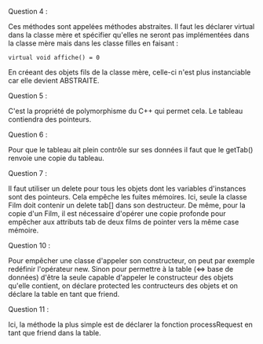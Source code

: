 Question 4 :

Ces méthodes sont appelées méthodes abstraites. Il faut les déclarer virtual dans la classe mère et spécifier qu'elles ne seront pas implémentées dans la classe mère mais dans les classe filles en faisant :
	
	virtual void affiche() = 0

En créeant des objets fils de la classe mère, celle-ci n'est plus instanciable car elle devient ABSTRAITE.

Question 5 :

C'est la propriété de polymorphisme du C++ qui permet cela. Le tableau contiendra des pointeurs.

Question 6 :

Pour que le tableau ait plein contrôle sur ses données il faut que le getTab() renvoie une copie du tableau. 

Question 7 : 

Il faut utiliser un delete pour tous les objets dont les variables d'instances sont des pointeurs. Cela empêche les fuites mémoires. Ici, seule la classe Film doit contenir un delete tab[] dans son destructeur.
De même, pour la copie d'un Film, il est nécessaire d'opérer une copie profonde pour empêcher aux attributs tab de deux films de pointer vers la même case mémoire.

Question 10 :

Pour empêcher une classe d'appeler son constructeur, on peut par exemple redéfinir l'opérateur new. Sinon pour permettre à la table (<=> base de données)  d'être la seule capable d'appeler le constructeur des objets qu'elle contient, on déclare protected les contructeurs des objets et on déclare la table en tant que friend.

Question 11 :

Ici, la méthode la plus simple est de déclarer la fonction processRequest en tant que friend dans la table.
